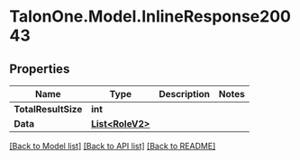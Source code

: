 # TalonOne.Model.InlineResponse20043
## Properties

Name | Type | Description | Notes
------------ | ------------- | ------------- | -------------
**TotalResultSize** | **int** |  | 
**Data** | [**List&lt;RoleV2&gt;**](RoleV2.md) |  | 

[[Back to Model list]](../README.md#documentation-for-models) [[Back to API list]](../README.md#documentation-for-api-endpoints) [[Back to README]](../README.md)

